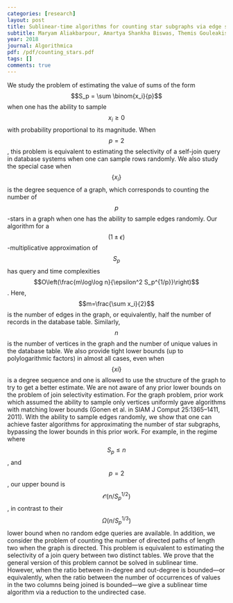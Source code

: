 ```yaml
---
categories: [research]
layout: post
title: Sublinear-time algorithms for counting star subgraphs via edge sampling
subtitle: Maryam Aliakbarpour, Amartya Shankha Biswas, Themis Gouleakis, John Peebles, Ronitt Rubinfeld, Anak Yodpinyanee
year: 2018
journal: Algorithmica
pdf: /pdf/counting_stars.pdf
tags: []
comments: true
---
```


We study the problem of estimating the value of sums of the form $$S_p = \sum \binom{x_i}{p}$$
when one has the ability to sample $$x_i\ge 0$$ with probability proportional to its magnitude.
When $$p=2$$, this problem is equivalent to estimating the selectivity of a self-join query in database systems when one can sample rows randomly.
We also study the special case when $$\{x_i\}$$ is the degree sequence of a graph,
which corresponds to counting the number of $$p$$-stars in a graph when one has the ability to sample edges randomly.
Our algorithm for a $$(1\pm \epsilon)$$-multiplicative approximation of
$$S_p$$ has query and time complexities $$O\left(\frac{m\log\log n}{\epsilon^2 S_p^{1/p}}\right)$$.
Here, $$m=\frac{\sum x_i}{2}$$ is the number of edges in the graph, or equivalently, half the number of records in the database table.
Similarly, $$n$$ is the number of vertices in the graph and the number of unique values in the database table.
We also provide tight lower bounds (up to polylogarithmic factors) in almost all cases, even when $$\{xi\}$$ is a degree sequence and one is allowed to use the structure of the graph to try to get a better estimate.
We are not aware of any prior lower bounds on the problem of join selectivity estimation.
For the graph problem, prior work which assumed the ability to sample only vertices uniformly gave algorithms with matching lower bounds (Gonen et al.
in SIAM J Comput 25:1365–1411, 2011).
With the ability to sample edges randomly, we show that one can achieve faster algorithms for approximating the number of star subgraphs, bypassing the lower bounds in this prior work.
For example, in the regime where $$S_p\le n$$, and $$p=2$$, our upper bound is $$\mathcal{\tilde{O}}(n/S_p^{1/2})$$, in contrast to their $$\Omega(n/S_p^{1/3})$$ lower bound when no random edge queries are available.
In addition, we consider the problem of counting the number of directed paths of length two when the graph is directed.
This problem is equivalent to estimating the selectivity of a join query between two distinct tables.
We prove that the general version of this problem cannot be solved in sublinear time.
However, when the ratio between in-degree and out-degree is bounded—or equivalently, when the ratio between the number of occurrences of values in the two columns being joined is bounded—we give a sublinear time algorithm via a reduction to the undirected case.
